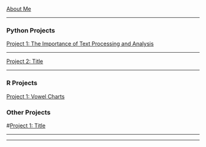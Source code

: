 [About Me](/posts/about.md)

---
### Python Projects

[Project 1: The Importance of Text Processing and Analysis](/posts/dramatictext.md)


---
[Project 2: Title](/posts/project2.md)
<!--<img src="images/dummy_thumbnail.jpg?raw=true"/>-->

---
<!--[Project 3 Title](http://example.com/)-->
<!--<img src="images/dummy_thumbnail.jpg?raw=true"/>-->


### R Projects
[Project 1: Vowel Charts](/posts/vowels.md)

### Other Projects
#[Project 1: Title](http://example.com/)

---
---
